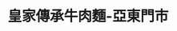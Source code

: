 ---
title: "皇家傳承牛肉麵-亞東門市"
description: "皇家傳承牛肉麵-亞東門市"
layout: shop
keywords:
  - 美食競賽
  - 台灣美食
  - 美食精選
datePublished: "2025-06-30"
dateModified: "2025-07-07"
city: "台北市"
district: "北投區"
address: "220新北市板橋區南雅南路二段21號"
phone: "0289665168"
geo: "24.998040656992913, 121.4532464851711"
google_map: "https://maps.app.goo.gl/3KeDif9LivY22Um39"
footinder: "https://footinder.com.tw/%e6%96%b0%e5%8c%97%e5%b8%82%e6%9d%bf%e6%a9%8b%e5%8d%80/24497/"
official: "https://www.royal-beefnoodles.com/"
award:
  - name: "台北國際牛肉麵節"
    year: "2024"
    entries:
      - group: "鮮食組"
        cooking_style: "清燉"
        rank: "金牌"
      - group: "調理包組"
        cooking_style: "清燉"
        rank: ""

---